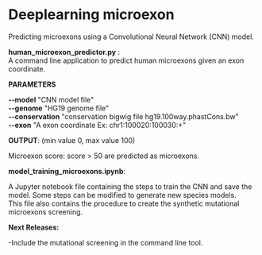 # Deeplearning microexon
Predicting microexons using a Convolutional Neural Network (CNN) model.  

 __human_microexon_predictor.py__ :  
A command line application to predict human microexons given an exon coordinate.  
 
__PARAMETERS__


__--model__  "CNN model file"  
__--genome__ "HG19 genome file"  
__--conservation__ "conservation bigwig file hg19.100way.phastCons.bw"  
__--exon__ "A exon coordinate Ex: chr1:100020:100030:+"  
  
  
__OUTPUT__: (min value 0, max value 100)  

  Microexon score: score > 50 are predicted  as microexons.  




__model_training_microexons.ipynb__:  
  

A Jupyter notebook file containing the steps to train the CNN and save the model. 
Some steps can be modified to generate new species models.  
This file also contains the procedure to create the synthetic mutational microexons screening.  
 





__Next Releases:__  

  -Include the mutational screening in the command line tool.



